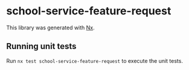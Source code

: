 # school-service-feature-request

This library was generated with [Nx](https://nx.dev).

## Running unit tests

Run `nx test school-service-feature-request` to execute the unit tests.
